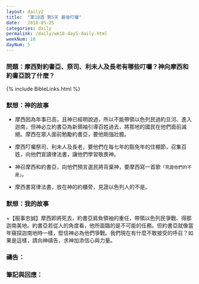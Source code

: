 ```yaml
---
layout: daily2
title:  "第18週 第5天 最後叮囑"
date:   2018-05-25
categories: daily
permalink: /daily/wk18-day5-daily.html
weekNum: 18
dayNum: 5
---
```


### 問題：摩西對約書亞、祭司、利未人及長老有哪些叮囑？神向摩西和約書亞說了什麼？

{% include BibleLinks.html %}

### 默想：神的故事 
+ 摩西因為年事已高，且神已經明說過，所以不能帶領以色列民過約旦河、進入迦南，但神必立約書亞為新領袖引導百姓過去，將那地的國民在他們面前滅絕。摩西在眾人面前勉勵約書亞，要他剛強壯膽。

+ 摩西叮囑祭司、利未人及長老，要他們在每七年的豁免年的住棚節，召集百姓，向他們宣讀律法書，讓他們學習敬畏神。

+ 神召摩西和約書亞，向他們預言選民將背棄神，要摩西寫一首歌`「見證他們的不是」`。

+ 摩西書寫律法書，放在神的約櫃旁，見證以色列人的不是。

### 默想：我的故事 
+【服事忠誠】摩西即將死去，約書亞肩負領袖的重任，帶領以色列民爭戰、得那迦南美地。約書亞若從人的角度看，他所面臨的是不可能的任務。但約書亞就像當年窺探迦南地時一樣，堅信神必為他們爭戰。我們現在有什麼不敢接受的呼召？如果是這樣，請向神禱告，求神加添信心與力量。

### 禱告：


### 筆記與回應：
